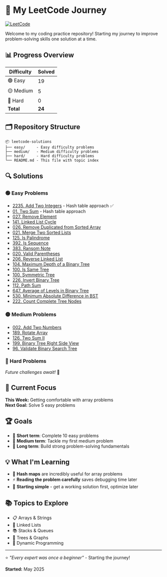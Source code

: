 # 🧩 My LeetCode Journey

[![LeetCode](https://img.shields.io/badge/LeetCode-FFA116?style=for-the-badge&logo=leetcode&logoColor=white)](https://leetcode.com/u/AjayMaan13/)


Welcome to my coding practice repository! Starting my journey to improve problem-solving skills one solution at a time.

## 📊 Progress Overview

| Difficulty | Solved |
|------------|--------|
| 🟢 Easy    | 19      |
| 🟡 Medium  | 5      |
| 🔴 Hard    | 0      |
| **Total**  | **24**  |

## 🗂️ Repository Structure

```
📦 leetcode-solutions
├── easy/     - Easy difficulty problems
├── medium/   - Medium difficulty problems
├── hard/     - Hard difficulty problems
└── README.md - This file with topic index
```

## 🔍 Solutions

### 🟢 Easy Problems
- [2235. Add Two Integers](easy/2235-add-two-integers.py) - Hash table approach ✅
- [01. Two Sum](easy/001-two-sum.py) - Hash table approach
- [027. Remove Element](easy/027-remove-element.py)
- [141. Linked List Cycle](easy/141-linked-list-cycle.py)
- [026. Remove Duplicated from Sorted Array](easy/026-remove-duplicates-from-sorted-array.py)
- [021. Merge Two Sorted Lists](easy/021-merge-two-sorted-lists.py)
- [125. Is Palindrome](easy/125-is-palindrome.py)
- [392. Is Sequence](easy/392-is-sequence.py)
- [383. Ransom Note](easy/383-ransom-note.py)
- [020. Valid Parentheses](easy/020-valid-parentheses.py)
- [206. Reverse Linked List](easy/206-reverse-linked-list.py)
- [104. Maximum Depth of a Binary Tree](easy/104-maximum-depth-of-binary-tree.py)
- [100. Is Same Tree](easy/100-is-same-tree.py)
- [100. Symmetric Tree](easy/101-symmetric-tree.py)
- [226. Invert Binary Tree](easy/226-invert-binary-tree.py)
- [112. Path Sum](./easy/112-path-sum.py)
- [647. Average of Levels in Binary Tree](./easy/637-average-of-levels.py)
- [530. Minimum Absolute Difference in BST](./easy/530-minimum-absolute-difference.py)
- [222. Count Complete Tree Nodes](easy/222-count-tree-nodes.py)


### 🟡 Medium Problems  
- [002. Add Two Numbers](medium/002-add-two-numbers.py)
- [189. Rotate Array](/medium/189-rotate-array.py)
- [126. Two Sum II](medium/126-two-sum-II.py)
- [199. Binary Tree Right Side View](medium/199-binary-tree-right-side-view.py)
- [96. Validate Binary Search Tree](medium/96-validate-bst.py)

### 🔴 Hard Problems
*Future challenges await!* 🚀

## 🎯 Current Focus
**This Week:** Getting comfortable with array problems  
**Next Goal:** Solve 5 easy problems

## 🏆 Goals
- 🎯 **Short term**: Complete 10 easy problems
- 🚀 **Medium term**: Tackle my first medium problem
- 💪 **Long term**: Build strong problem-solving fundamentals

## 💡 What I'm Learning
- 🧠 **Hash maps** are incredibly useful for array problems
- ⚡ **Reading the problem carefully** saves debugging time later
- 🎯 **Starting simple** - get a working solution first, optimize later

## 📚 Topics to Explore
- 📋 Arrays & Strings
- 🔗 Linked Lists  
- 📚 Stacks & Queues
- 🌳 Trees & Graphs
- 🔄 Dynamic Programming

---

⭐ *"Every expert was once a beginner"* - Starting the journey! 

**Started:** May 2025
